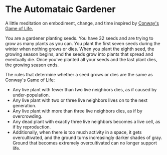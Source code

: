 # The Automataic Gardener
A little meditation on embodiment, change, and time inspired by
[Conway's Game of Life.](http://en.wikipedia.org/wiki/Conway's_Game_of_Life)

You are a gardener planting seeds. You have 32 seeds and are trying to grow as many
plants as you can. You plant the first seven seeds during the winter when nothing grows
or dies. When you plant the eighth seed, the growing season begins, and the seeds grow
into plants that spread and eventually die. Once you've planted all your seeds and
the last plant dies, the growing season ends.

The rules that determine whether a seed grows or dies are the same as Conway's Game of Life:

* Any live plant with fewer than two live neighbors dies, as if caused by under-population.
* Any live plant with two or three live neighbors lives on to the next generation.
* Any live plant with more than three live neighbors dies, as if by overcrowding.
* Any dead plant with exactly three live neighbors becomes a live cell, as if by reproduction.
* Additionally, when there is too much activity in a space, it gets overcultivated, and the ground turns increasingly darker shades of gray. Ground that becomes extremely overcultivated can no longer support life.
